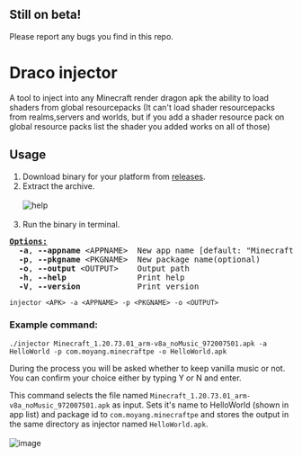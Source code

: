 ## Still on beta! 
Please report any bugs you find in this repo.

# Draco injector 
A tool to inject into any Minecraft render dragon apk the ability to load shaders from global resourcepacks (It can't load shader resourcepacks from realms,servers and worlds, but if you add a shader resource pack on global resource packs list the shader you added works on all of those)

## Usage
1. Download binary for your platform from [releases](https://github.com/mcbegamerxx954/draco-injector/releases/latest).
2. Extract the archive.
<br><br>
![help](https://github.com/mcbegamerxx954/draco-injector/assets/154642722/17e34bc1-0025-4e44-9f78-6ce8447c575b)<br><br>
4. Run the binary in terminal.

<pre><u style="text-decoration-style:single"><b>Options:</b></u>
  <b>-a</b>, <b>--appname</b> &lt;APPNAME&gt;  New app name [default: &quot;Minecraft Patched(whar)&quot;]
  <b>-p</b>, <b>--pkgname</b> &lt;PKGNAME&gt;  New package name(optional)
  <b>-o</b>, <b>--output</b> &lt;OUTPUT&gt;    Output path
  <b>-h</b>, <b>--help</b>               Print help
  <b>-V</b>, <b>--version</b>            Print version</pre>


```injector <APK> -a <APPNAME> -p <PKGNAME> -o <OUTPUT>```

### Example command:
```
./injector Minecraft_1.20.73.01_arm-v8a_noMusic_972007501.apk -a HelloWorld -p com.moyang.minecraftpe -o HelloWorld.apk

```
During the process you will be asked whether to keep vanilla music or not. You can confirm your choice either by typing Y or N and enter.

This command selects the file named ```Minecraft_1.20.73.01_arm-v8a_noMusic_972007501.apk``` as input. Sets it's name to HelloWorld (shown in app list) and package id to ```com.moyang.minecraftpe``` and stores the output in the same directory as injector named ```HelloWorld.apk```.<br><br>
![image](https://github.com/atashi764/draco-injector/assets/40156662/e8919c22-d50f-4260-9871-cdc102a3dc22)
